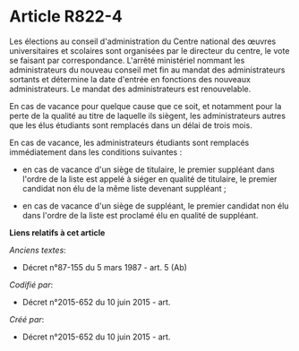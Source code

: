 # Article R822-4

Les élections au conseil d'administration du Centre national des œuvres universitaires et scolaires sont organisées par le
directeur du centre, le vote se faisant par correspondance. L'arrêté ministériel nommant les administrateurs du nouveau
conseil met fin au mandat des administrateurs sortants et détermine la date d'entrée en fonctions des nouveaux
administrateurs. Le mandat des administrateurs est renouvelable.

En cas de vacance pour quelque cause que ce soit, et notamment pour la perte de la qualité au titre de laquelle ils siègent,
les administrateurs autres que les élus étudiants sont remplacés dans un délai de trois mois.

En cas de vacance, les administrateurs étudiants sont remplacés immédiatement dans les conditions suivantes :

- en cas de vacance d'un siège de titulaire, le premier suppléant dans l'ordre de la liste est appelé à siéger en qualité de
titulaire, le premier candidat non élu de la même liste devenant suppléant ;

- en cas de vacance d'un siège de suppléant, le premier candidat non élu dans l'ordre de la liste est proclamé élu en qualité
de suppléant.

**Liens relatifs à cet article**

_Anciens textes_:

  - Décret n°87-155 du 5 mars 1987 - art. 5 (Ab)

_Codifié par_:

  - Décret n°2015-652 du 10 juin 2015 - art.

_Créé par_:

  - Décret n°2015-652 du 10 juin 2015 - art.

